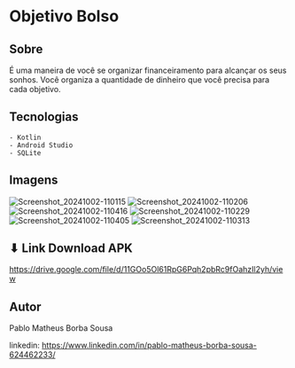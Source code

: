 # Objetivo Bolso


## Sobre
É uma maneira de você se organizar financeiramento para alcançar os seus sonhos. Você organiza a quantidade de dinheiro que você precisa para cada objetivo.

## Tecnologias
    - Kotlin
    - Android Studio
    - SQLite

## Imagens

![Screenshot_20241002-110115](https://github.com/user-attachments/assets/947b067b-13dd-494f-a808-0b1fa037a269)
![Screenshot_20241002-110206](https://github.com/user-attachments/assets/25219518-5844-4381-af4e-ade68dce1db7)
![Screenshot_20241002-110416](https://github.com/user-attachments/assets/af3b4740-14e9-41b0-9149-a39ecb43105c)
![Screenshot_20241002-110229](https://github.com/user-attachments/assets/e0610809-07e1-4381-a578-0b971755a3d9)
![Screenshot_20241002-110405](https://github.com/user-attachments/assets/8d6cb431-c7f5-4d6f-a1a6-eb5f9b6804e4)
![Screenshot_20241002-110313](https://github.com/user-attachments/assets/d8e16b9c-6d1e-411b-9462-8f6acb840706)

## ⬇ Link Download APK 
https://drive.google.com/file/d/11GOo5Ol61RpG6Pqh2pbRc9fOahzIl2yh/view

## Autor
Pablo Matheus Borba Sousa

linkedin: https://www.linkedin.com/in/pablo-matheus-borba-sousa-624462233/

